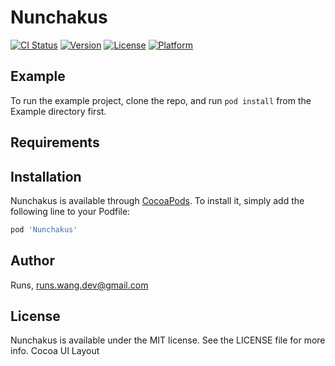 # Nunchakus

[![CI Status](https://img.shields.io/travis/Runs/Nunchakus.svg?style=flat)](https://travis-ci.org/Runs/Nunchakus)
[![Version](https://img.shields.io/cocoapods/v/Nunchakus.svg?style=flat)](https://cocoapods.org/pods/Nunchakus)
[![License](https://img.shields.io/cocoapods/l/Nunchakus.svg?style=flat)](https://cocoapods.org/pods/Nunchakus)
[![Platform](https://img.shields.io/cocoapods/p/Nunchakus.svg?style=flat)](https://cocoapods.org/pods/Nunchakus)

## Example

To run the example project, clone the repo, and run `pod install` from the Example directory first.

## Requirements

## Installation

Nunchakus is available through [CocoaPods](https://cocoapods.org). To install
it, simply add the following line to your Podfile:

```ruby
pod 'Nunchakus'
```

## Author

Runs, runs.wang.dev@gmail.com

## License

Nunchakus is available under the MIT license. See the LICENSE file for more info.
Cocoa UI Layout
